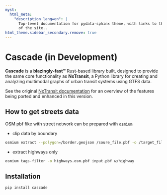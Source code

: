 ```yaml
---
myst:
  html_meta:
    "description lang=en": |
      Top-level documentation for pydata-sphinx theme, with links to the rest
      of the site..
html_theme.sidebar_secondary.remove: true
---
```


# Cascade (in Development)

**Cascade** is a **blazingly-fast™**  Rust-based library built, designed to provide the same core functionality as **NxTransit**, a Python library for creating and analyzing multimodal graphs of urban transit systems using GTFS data.

See the original [NxTransit documentation](https://nxtransit.readthedocs.io/en/latest/) for an overview of the features being ported and enhanced in this version.

## How to get streets data

OSM pbf fike with street network can be prepared with [`osmium`](https://osmcode.org/osmium-tool/)

- clip data by boundary

```bash
osmium extract --polygon=/border.geojson /soure_file.pbf -o /target_file.pbf
```

- extract highways only

```bash
osmium tags-filter -o highways.osm.pbf input.pbf w/highway
```

## Installation

```python
pip install cascade
```
